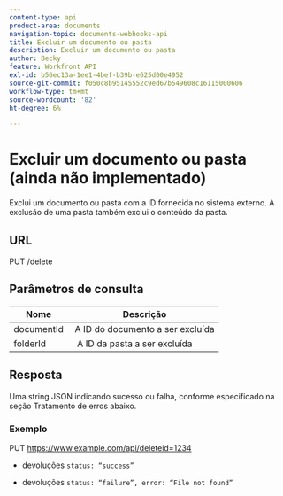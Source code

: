 ```yaml
---
content-type: api
product-area: documents
navigation-topic: documents-webhooks-api
title: Excluir um documento ou pasta
description: Excluir um documento ou pasta
author: Becky
feature: Workfront API
exl-id: b56ec13a-1ee1-4bef-b39b-e625d00e4952
source-git-commit: f050c8b95145552c9ed67b549608c16115000606
workflow-type: tm+mt
source-wordcount: '82'
ht-degree: 6%

---
```



# Excluir um documento ou pasta (ainda não implementado)

Exclui um documento ou pasta com a ID fornecida no sistema externo. A exclusão de uma pasta também exclui o conteúdo da pasta.

## URL

PUT /delete

## Parâmetros de consulta

| Nome  | Descrição |
|---|---|
| documentId  | A ID do documento a ser excluída |
| folderId  |  A ID da pasta a ser excluída |



## Resposta

Uma string JSON indicando sucesso ou falha, conforme especificado na seção Tratamento de erros abaixo.

### Exemplo

PUT https://www.example.com/api/deleteid=1234
* devoluções `status: “success”`

* devoluções `status: “failure”, error: “File not found”`
